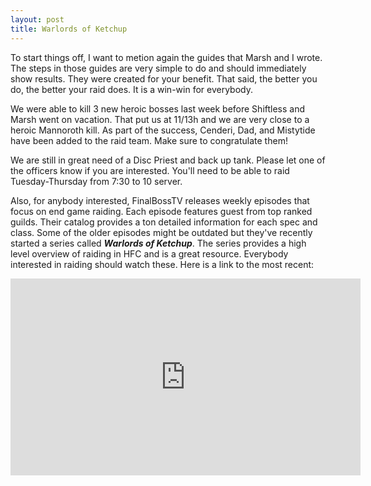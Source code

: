 ```yaml
---
layout: post
title: Warlords of Ketchup
---
```


To start things off, I want to metion again the guides that Marsh and I wrote. The steps in those guides are very simple to do and should immediately show results. They were created for your benefit. That said, the better you do, the better your raid does. It is a win-win for everybody.

We were able to kill 3 new heroic bosses last week before Shiftless and Marsh went on vacation. That put us at 11/13h and we are very close to a heroic Mannoroth kill. As part of the success, Cenderi, Dad, and Mistytide have been added to the raid team. Make sure to congratulate them!

We are still in great need of a Disc Priest and back up tank. Please let one of the officers know if you are interested. You'll need to be able to raid Tuesday-Thursday from 7:30 to 10 server.

Also, for anybody interested, FinalBossTV releases weekly episodes that focus on end game raiding. Each episode features guest from top ranked guilds. Their catalog provides a ton detailed information for each spec and class. Some of the older episodes might be outdated but they've recently started a series called <b><em>Warlords of Ketchup</em></b>. The series provides a high level overview of raiding in HFC and is a great resource. Everybody interested in raiding should watch these. Here is a link to the most recent:

<div class="embed-responsive embed-responsive-16by9">
  <iframe width="560" height="315" src="https://www.youtube.com/embed/84ZwbuFjI_k" frameborder="0" allowfullscreen></iframe>
</div>

